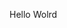 Hello Wolrd











































































































































































































































































































































































































































































































































































































































































































































































































































































































































































































































































































































































































































































































































































































































































































































































































































































































































































































































































































































































































































































































































































































































































































































































































































































































































































































































































































































































































































































































































































































































































































































































































































































































































































































































































































































































































































































































































































































































































































































































































































































































